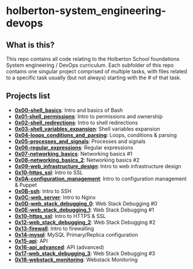 # holberton-system_engineering-devops

## What is this?

This repo contains all code relating to the Holberton School foundations System engineering / DevOps curriculum.
Each subfolder of this repo contains one singular project comprised of multiple tasks, with files related to a specific task usually (but not always) starting with the # of that task.

## Projects list
* **[0x00-shell_basics](https://github.com/ThibaudP/holberton-system_engineering-devops/tree/main/0x00-shell_basics)**: Intro and basics of Bash
* **[0x01-shell_permissions](https://github.com/ThibaudP/holberton-system_engineering-devops/tree/main/0x01-shell_permissions)**: Intro to permissions and ownership
* **[0x02-shell_redirections](https://github.com/ThibaudP/holberton-system_engineering-devops/tree/main/0x02-shell_redirections)**: Intro to shell redirections
* **[0x03-shell_variables_expansion](https://github.com/ThibaudP/holberton-system_engineering-devops/tree/main/0x03-shell_variables_expansions)**: Shell variables expansion
* **[0x04-loops_conditions_and_parsing](https://github.com/ThibaudP/holberton-system_engineering-devops/tree/main/0x04-loops_conditions_and_parsing)**: Loops, conditions & parsing
* **[0x05-processes_and_signals](https://github.com/ThibaudP/holberton-system_engineering-devops/tree/main/0x05-processes_and_signals)**: Processes and signals
* **[0x06-regular_expressions](https://github.com/ThibaudP/holberton-system_engineering-devops/tree/main/0x06-regular_expressions)**: Regular expressions
* **[0x07-networking_basics](https://github.com/ThibaudP/holberton-system_engineering-devops/tree/main/0x07-networking_basics)**: Networking basics #1
* **[0x08-networking_basics_2](https://github.com/ThibaudP/holberton-system_engineering-devops/tree/main/0x08-networking_basics_2)**: Networking basics #2
* **[0x09-web_infrastructure_design](https://github.com/ThibaudP/holberton-system_engineering-devops/tree/main/0x09-web_infrastructure_design)**: Intro to web infrastructure design
* **[0x10-https_ssl](https://github.com/ThibaudP/holberton-system_engineering-devops/tree/main/0x10-https_ssl)**: Intro to SSL
* **[0x0A-configuration_management](https://github.com/ThibaudP/holberton-system_engineering-devops/tree/main/0x0A-configuration_management)**: Intro to configuration management & Puppet
* **[0x0B-ssh](https://github.com/ThibaudP/holberton-system_engineering-devops/tree/main/0x0B-ssh)**: Intro to SSH
* **[0x0C-web_server](https://github.com/ThibaudP/holberton-system_engineering-devops/tree/main/0x0C-web_server)**: Intro to Nginx
* **[0x0D-web_stack_debugging_0](https://github.com/ThibaudP/holberton-system_engineering-devops/tree/main/0x0D-web_stack_debugging_0)**: Web Stack Debugging #0
* **[0x0E-web_stack_debugging_1](https://github.com/ThibaudP/holberton-system_engineering-devops/tree/main/0x0E-web_stack_debugging_1)**: Web Stack Debugging #1
* **[0x10-https_ssl](https://github.com/ThibaudP/holberton-system_engineering-devops/tree/main/0x10-https_ssl)**: Intro to HTTPS & SSL
* **[0x12-web_stack_debugging_2](https://github.com/ThibaudP/holberton-system_engineering-devops/tree/main/0x12-web_stack_debugging_2)**: Web Stack Debugging #2
* **[0x13-firewall](https://github.com/ThibaudP/holberton-system_engineering-devops/tree/main/0x13-firewall)**: Intro to firewalling
* **[0x14-mysql](https://github.com/ThibaudP/holberton-system_engineering-devops/tree/main/0x14-mysql)**: MySQL Primary/Replica configuration
* **[0x15-api](https://github.com/ThibaudP/holberton-system_engineering-devops/tree/main/0x15-api)**: API
* **[0x16-api_advanced](https://github.com/ThibaudP/holberton-system_engineering-devops/tree/main/0x16-api_advanced)**: API (advanced)
* **[0x17-web_stack_debugging_3](https://github.com/ThibaudP/holberton-system_engineering-devops/tree/main/0x17-web_stack_debugging_3)**: Web Stack Debugging #3
* **[0x18-webstack_monitoring](https://github.com/ThibaudP/holberton-system_engineering-devops/tree/main/0x18-webstack_monitoring)**: Webstack Monitoring
